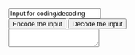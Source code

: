 <script>
    var alphabet = ['a','b','c','d','e','f','g','h','i','j','k','l','m','n','o','p','q','r','s','t','u','v','w','x','y','z'];
    function encode()
    {
        var inTB = document.getElementById("input");
        var input = inTB.value;
        var lowerIn = input.toLowerCase();
        var words = lowerIn.split(" ");
        var output = "";
        console.log(words.length);
        var curWord;
        for (i = 0; i < words.length; i++){
            curWord = words[i];
            output += (curWord.charAt(0));
            output += ("oi ");
            output += (alphabet[((findLetter(words[i].charAt(0)) + 14)%26)]);
            output += (words[i].substr(1));
            output += (" ");
            console.log(i);
        }

        var outTB = document.getElementById("output");
        outTB.innerHTML = output;
        console.log(output);
    }

    function findLetter(letter) {
        for (j = 0; j < alphabet.length; j++) {
            if (letter == alphabet[j]) {
                return j;
            }
        }
        return -1;
    }

    function decode()
    {
        var inTB = document.getElementById("input");
        var input = inTB.innerHTML;

        var output = input;

        var outTB = document.getElementById("output");
        outTB.innerHTML = output;
    }
</script>
<input type = "text" value = "Input for coding/decoding" id = "input">
<br>
<input type = "button" value = "Encode the input" onclick = "encode();">
<input type = "button" value = "Decode the input" onclick = "decode();">
<br>
<textarea id = "output">

</textarea>